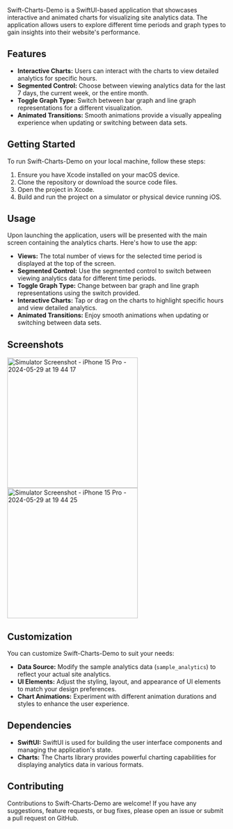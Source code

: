 Swift-Charts-Demo is a SwiftUI-based application that showcases interactive and animated charts for visualizing site analytics data. The application allows users to explore different time periods and graph types to gain insights into their website's performance.

## Features

- **Interactive Charts:** Users can interact with the charts to view detailed analytics for specific hours.
- **Segmented Control:** Choose between viewing analytics data for the last 7 days, the current week, or the entire month.
- **Toggle Graph Type:** Switch between bar graph and line graph representations for a different visualization.
- **Animated Transitions:** Smooth animations provide a visually appealing experience when updating or switching between data sets.

## Getting Started

To run Swift-Charts-Demo on your local machine, follow these steps:

1. Ensure you have Xcode installed on your macOS device.
2. Clone the repository or download the source code files.
3. Open the project in Xcode.
4. Build and run the project on a simulator or physical device running iOS.

## Usage

Upon launching the application, users will be presented with the main screen containing the analytics charts. Here's how to use the app:

- **Views:** The total number of views for the selected time period is displayed at the top of the screen.
- **Segmented Control:** Use the segmented control to switch between viewing analytics data for different time periods.
- **Toggle Graph Type:** Change between bar graph and line graph representations using the switch provided.
- **Interactive Charts:** Tap or drag on the charts to highlight specific hours and view detailed analytics.
- **Animated Transitions:** Enjoy smooth animations when updating or switching between data sets.

## Screenshots
<img src="https://github.com/05Waleed/Swift-Charts-Demo/assets/139551937/a1386fb5-c632-4a5b-80f7-a911c3db720d" alt="Simulator Screenshot - iPhone 15 Pro - 2024-05-29 at 19 44 17" width="300"/>
<img src="https://github.com/05Waleed/Swift-Charts-Demo/assets/139551937/973e82e7-656e-4e54-82f5-eea34514a7fe" alt="Simulator Screenshot - iPhone 15 Pro - 2024-05-29 at 19 44 25" width="300"/>


## Customization

You can customize Swift-Charts-Demo to suit your needs:

- **Data Source:** Modify the sample analytics data (`sample_analytics`) to reflect your actual site analytics.
- **UI Elements:** Adjust the styling, layout, and appearance of UI elements to match your design preferences.
- **Chart Animations:** Experiment with different animation durations and styles to enhance the user experience.

## Dependencies

- **SwiftUI:** SwiftUI is used for building the user interface components and managing the application's state.
- **Charts:** The Charts library provides powerful charting capabilities for displaying analytics data in various formats.

## Contributing

Contributions to Swift-Charts-Demo are welcome! If you have any suggestions, feature requests, or bug fixes, please open an issue or submit a pull request on GitHub.
